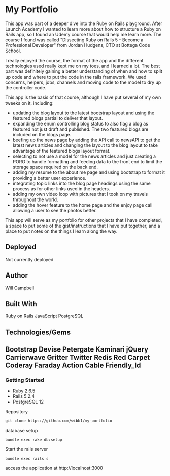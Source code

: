 # My Portfolio

This app was part of a deeper dive into the Ruby on Rails playground.  After Launch Academy I wanted to learn more about how to structure a Ruby on Rails app, so I found an Udemy course that would help me learn more.  The course I found was called "Dissecting Ruby on Rails 5 - Become a Professional Developer" from Jordan Hudgens, CTO at Bottega Code School.  

I really enjoyed the course, the format of the app and the different technologies used really kept me on my toes, and I learned a lot.  The best part was definitely gaining a better understanding of when and how to split up code and where to put the code in the rails framework.  We used concerns, helpers, jobs, channels and moving code to the model to dry up the controller code.

This app is the basis of that course, although I have put several of my own tweeks on it, including:  
* updating the blog layout to the latest bootstrap layout and using the featured blogs partial to deliver that layout.  
* expanding the enum controlling blog status to also flag a blog as featured not just draft and published.  The two featured blogs are included on the blogs page.
* beefing up the news page by adding the API call to newsAPI to get the latest news articles and changing the layout to the blog layout to take advantage of the featured blogs layout format. 
* selecting to not use a model for the news articles and just creating a PORO to handle formatting and feeding data to the front end to limit the storage space required on the back end.
* adding my resume to the about me page and using bootstrap to format it providing a better user experience.
* integrating topic links into the blog page headings using the same process as for other links used in the headers.
* adding my own video loop with pictures that I took on my travels throughout the world.
* adding the hover feature to the home page and the enjoy page call allowing a user to see the photos better.

This app will serve as my portfolio for other projects that I have completed, a space to put some of the gist/instructions that I have put together, and a place to put notes on the things I learn along the way.    

## Deployed
Not currently deployed 

## Author 
Will Campbell

## Built With
Ruby on Rails
JavaScript
PostgreSQL

## Technologies/Gems
Bootstrap
Devise
Petergate
Kaminari
jQuery
Carrierwave
Gritter
Twitter
Redis
Red Carpet
Coderay
Faraday
Action Cable
Friendly_Id
---


### Getting Started

* Ruby 2.6.5
* Rails 5.2.4
* PostgreSQL 12

Repository
```
git clone https://github.com/wibb1/my-portfolio
```

database setup
```
bundle exec rake db:setup
```

Start the rails server
```
bundle exec rails s
```

access the application at 
http://localhost:3000
